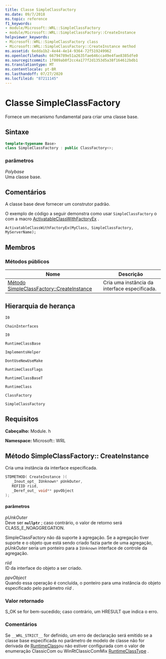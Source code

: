 ```yaml
---
title: Classe SimpleClassFactory
ms.date: 09/7/2018
ms.topic: reference
f1_keywords:
- module/Microsoft::WRL::SimpleClassFactory
- module/Microsoft::WRL::SimpleClassFactory::CreateInstance
helpviewer_keywords:
- Microsoft::WRL::SimpleClassFactory class
- Microsoft::WRL::SimpleClassFactory::CreateInstance method
ms.assetid: 6edda1b2-4e44-4e14-9364-72f519249962
ms.openlocfilehash: 66794789e51a2635fae646cca49e4fae8385dfe0
ms.sourcegitcommit: 1f009ab0f2cc4a177f2d1353d5a38f164612bdb1
ms.translationtype: MT
ms.contentlocale: pt-BR
ms.lasthandoff: 07/27/2020
ms.locfileid: "87211145"
---
```

# <a name="simpleclassfactory-class"></a>Classe SimpleClassFactory

Fornece um mecanismo fundamental para criar uma classe base.

## <a name="syntax"></a>Sintaxe

```cpp
template<typename Base>
class SimpleClassFactory : public ClassFactory<>;
```

### <a name="parameters"></a>parâmetros

*Polybase*<br/>
Uma classe base.

## <a name="remarks"></a>Comentários

A classe base deve fornecer um construtor padrão.

O exemplo de código a seguir demonstra como usar `SimpleClassFactory` o com a macro [ActivatableClassWithFactoryEx](activatableclass-macros.md) .

`ActivatableClassWithFactoryEx(MyClass, SimpleClassFactory, MyServerName);`

## <a name="members"></a>Membros

### <a name="public-methods"></a>Métodos públicos

|Nome|Descrição|
|----------|-----------------|
|[Método SimpleClassFactory::CreateInstance](#createinstance)|Cria uma instância da interface especificada.|

## <a name="inheritance-hierarchy"></a>Hierarquia de herança

`I0`

`ChainInterfaces`

`I0`

`RuntimeClassBase`

`ImplementsHelper`

`DontUseNewUseMake`

`RuntimeClassFlags`

`RuntimeClassBaseT`

`RuntimeClass`

`ClassFactory`

`SimpleClassFactory`

## <a name="requirements"></a>Requisitos

**Cabeçalho:** Module. h

**Namespace:** Microsoft:: WRL

## <a name="simpleclassfactorycreateinstance-method"></a><a name="createinstance"></a>Método SimpleClassFactory:: CreateInstance

Cria uma instância da interface especificada.

```cpp
STDMETHOD( CreateInstance )(
   _Inout_opt_ IUnknown* pUnkOuter,
   REFIID riid,
   _Deref_out_ void** ppvObject
);
```

#### <a name="parameters"></a>parâmetros

*pUnkOuter*<br/>
Deve ser **`nullptr`** ; caso contrário, o valor de retorno será CLASS_E_NOAGGREGATION.

SimpleClassFactory não dá suporte à agregação. Se a agregação tiver suporte e o objeto que está sendo criado fazia parte de uma agregação, *pUnkOuter* seria um ponteiro para a `IUnknown` interface de controle da agregação.

*riid*<br/>
ID da interface do objeto a ser criado.

*ppvObject*<br/>
Quando essa operação é concluída, o ponteiro para uma instância do objeto especificado pelo parâmetro *riid* .

### <a name="return-value"></a>Valor retornado

S_OK se for bem-sucedido; caso contrário, um HRESULT que indica o erro.

### <a name="remarks"></a>Comentários

Se `__WRL_STRICT__` for definido, um erro de declaração será emitido se a classe base especificada no parâmetro de modelo de classe não for derivada de [RuntimeClass](runtimeclass-class.md)ou não estiver configurada com o valor de enumeração ClassicCom ou WinRtClassicComMix [RuntimeClassType](runtimeclasstype-enumeration.md) .
